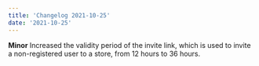 ```yaml
---
title: 'Changelog 2021-10-25'
date: '2021-10-25'
---
```

**Minor** Increased the validity period of the invite link, which is used to invite a non-registered user to a store, from 12 hours to 36 hours.
